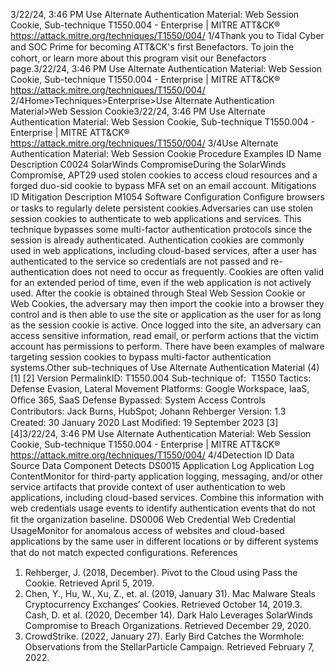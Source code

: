 3/22/24, 3:46 PM Use Alternate Authentication Material: Web Session Cookie, Sub-technique T1550.004 - Enterprise | MITRE ATT&CK®
https://attack.mitre.org/techniques/T1550/004/ 1/4Thank you to Tidal Cyber and SOC Prime for becoming ATT&CK's ﬁrst Benefactors. To join the cohort, or learn more about this program visit our
Benefactors page.3/22/24, 3:46 PM Use Alternate Authentication Material: Web Session Cookie, Sub-technique T1550.004 - Enterprise | MITRE ATT&CK®
https://attack.mitre.org/techniques/T1550/004/ 2/4Home>Techniques>Enterprise>Use Alternate Authentication Material>Web Session Cookie3/22/24, 3:46 PM Use Alternate Authentication Material: Web Session Cookie, Sub-technique T1550.004 - Enterprise | MITRE ATT&CK®
https://attack.mitre.org/techniques/T1550/004/ 3/4Use Alternate Authentication Material: Web Session
Cookie
Procedure Examples
ID Name Description
C0024 SolarWinds
CompromiseDuring the SolarWinds Compromise, APT29 used stolen cookies to access cloud resources and a
forged duo-sid cookie to bypass MFA set on an email account.
Mitigations
ID Mitigation Description
M1054 Software Conﬁguration Conﬁgure browsers or tasks to regularly delete persistent cookies.Adversaries can use stolen session cookies to authenticate to web applications and services. This technique bypasses some multi-factor
authentication protocols since the session is already authenticated.
Authentication cookies are commonly used in web applications, including cloud-based services, after a user has authenticated to the service
so credentials are not passed and re-authentication does not need to occur as frequently. Cookies are often valid for an extended period of
time, even if the web application is not actively used. After the cookie is obtained through Steal Web Session Cookie or Web Cookies, the
adversary may then import the cookie into a browser they control and is then able to use the site or application as the user for as long as the
session cookie is active. Once logged into the site, an adversary can access sensitive information, read email, or perform actions that the
victim account has permissions to perform.
There have been examples of malware targeting session cookies to bypass multi-factor authentication systems.Other sub-techniques of Use Alternate Authentication Material (4)
[1]
[2]
Version PermalinkID: T1550.004
Sub-technique of:  T1550
 
Tactics: Defense Evasion, Lateral Movement
 
Platforms: Google Workspace, IaaS, Oﬃce 365, SaaS
 
Defense Bypassed: System Access Controls
Contributors: Jack Burns, HubSpot; Johann Rehberger
Version: 1.3
Created: 30 January 2020
Last Modiﬁed: 19 September 2023
[3][4]3/22/24, 3:46 PM Use Alternate Authentication Material: Web Session Cookie, Sub-technique T1550.004 - Enterprise | MITRE ATT&CK®
https://attack.mitre.org/techniques/T1550/004/ 4/4Detection
ID Data Source Data Component Detects
DS0015 Application Log Application Log
ContentMonitor for third-party application logging, messaging, and/or other service artifacts
that provide context of user authentication to web applications, including cloud-based
services. Combine this information with web credentials usage events to identify
authentication events that do not ﬁt the organization baseline.
DS0006 Web Credential Web Credential
UsageMonitor for anomalous access of websites and cloud-based applications by the same
user in different locations or by different systems that do not match expected
conﬁgurations.
References
1. Rehberger, J. (2018, December). Pivot to the Cloud using Pass
the Cookie. Retrieved April 5, 2019.
2. Chen, Y., Hu, W., Xu, Z., et. al. (2019, January 31). Mac
Malware Steals Cryptocurrency Exchanges’ Cookies. Retrieved
October 14, 2019.3. Cash, D. et al. (2020, December 14). Dark Halo Leverages
SolarWinds Compromise to Breach Organizations. Retrieved
December 29, 2020.
4. CrowdStrike. (2022, January 27). Early Bird Catches the
Wormhole: Observations from the StellarParticle Campaign.
Retrieved February 7, 2022.